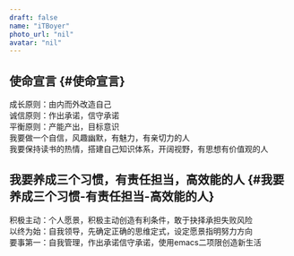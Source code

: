 ```yaml
---
draft: false
name: "iTBoyer"
photo_url: "nil"
avatar: "nil"
---
```


## 使命宣言 {#使命宣言}

成长原则：由内而外改造自己 <br/>
诚信原则：作出承诺，信守承诺 <br/>
平衡原则：产能产出，目标意识 <br/>
我要做一个自信，风趣幽默，有魅力，有亲切力的人 <br/>
我要保持读书的热情，搭建自己知识体系，开阔视野，有思想有价值观的人 <br/>


## 我要养成三个习惯，有责任担当，高效能的人 {#我要养成三个习惯-有责任担当-高效能的人}

积极主动：个人愿景，积极主动创造有利条件，敢于抉择承担失败风险 <br/>
以终为始：自我领导，先确定正确的思维定式，设定愿景指明努力方向 <br/>
要事第一：自我管理，作出承诺信守承诺，使用emacs二项限创造新生活 <br/>

